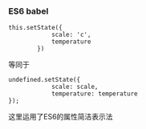 ### ES6 babel 
```
this.setState({
			scale: 'c',
			temperature
		})
```
等同于
```
undefined.setState({
			scale: scale,
			temperature: temperature
});
```
这里运用了ES6的属性简洁表示法